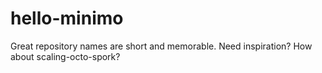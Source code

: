 # hello-minimo
Great repository names are short and memorable. Need inspiration? How about scaling-octo-spork?
